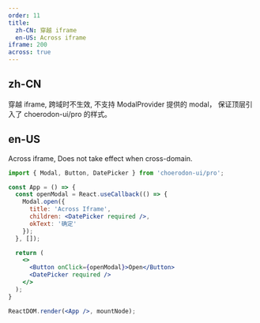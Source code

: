 ```yaml
---
order: 11
title:
  zh-CN: 穿越 iframe
  en-US: Across iframe
iframe: 200
across: true
---
```


## zh-CN

穿越 iframe, 跨域时不生效, 不支持 ModalProvider 提供的 modal， 保证顶层引入了 choerodon-ui/pro 的样式。

## en-US

Across iframe, Does not take effect when cross-domain.

```jsx
import { Modal, Button, DatePicker } from 'choerodon-ui/pro';

const App = () => {
  const openModal = React.useCallback(() => {
    Modal.open({
      title: 'Across Iframe',
      children: <DatePicker required />,
      okText: '确定'
    });
  }, []);

  return (
    <>
      <Button onClick={openModal}>Open</Button>
      <DatePicker required />
    </>
  );
}

ReactDOM.render(<App />, mountNode);
```
